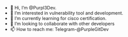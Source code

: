 - 👋 Hi, I’m @Purpl3Dev.
- 👀 I’m interested in vulnerability tool and development.
- 🌱 I’m currently learning for cisco certification.
- 💞️ I’m looking to collaborate with other developers
- 📫 How to reach me: Telegram-@PurpleGitDev

<!---
Purpl3Dev is a ✨ special ✨ repository because its `README.md` (this file) appears on your GitHub profile.
You can click the Preview link to take a look at your changes.
--->
